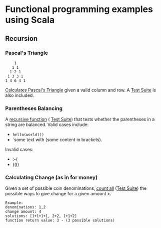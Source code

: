# Functional programming examples using Scala

## Recursion
### Pascal's Triangle
```
    1
   1 1
  1 2 1
 1 3 3 1
1 4 6 4 1
```
[Calculates Pascal's Triangle](src/main/scala/week1/recursion/Pascal.scala) given a valid column and row.
A [Test Suite](src/test/scala/week1/recursion/PascalSuite.scala) is also included.

### Parentheses Balancing
A [recursive function](src/main/scala/week1/recursion/Balance.scala) ( [Test Suite](src/test/scala/week1/recursion/BalanceSuite.scala)) that tests whether the parentheses in a string are balanced. 
Valid cases include:
*  `hello(world())`
* `some text with (some content in brackets).

Invalid cases:
* :-(
* )(()

### Calculating Change (as in for money)
Given a set of possible coin denominations, [count all](src/main/scala/week1/recursion/ChangeCounter.scala) 
([Test Suite](src/test/scala/week1/recursion/ChangeCounterSuite.scala)) the possible ways to give change for a given amount x.
```
Example:
denominations: 1,2
change amount: 4
solutions: [1+1+1+1, 2+2, 1+1+2]
function return value: 3 - (3 possible solutions)
```

